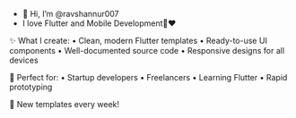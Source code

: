 - 👋 Hi, I’m @ravshannur007
- I love Flutter and Mobile Development📱❤️

✨ What I create:
• Clean, modern Flutter templates
• Ready-to-use UI components
• Well-documented source code
• Responsive designs for all devices

💼 Perfect for:
• Startup developers
• Freelancers
• Learning Flutter
• Rapid prototyping

🎯 New templates every week!
